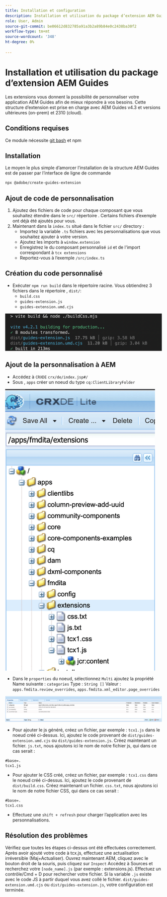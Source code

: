 ```yaml
---
title: Installation et configuration
description: Installation et utilisation du package d’extension AEM Guides
role: User, Admin
source-git-commit: be06612d832785a91a3b2a89b84e0c2438ba30f2
workflow-type: tm+mt
source-wordcount: '348'
ht-degree: 0%

---
```



# Installation et utilisation du package d’extension AEM Guides

Les extensions vous donnent la possibilité de personnaliser votre application AEM Guides afin de mieux répondre à vos besoins. Cette structure d’extension est prise en charge avec AEM Guides v4.3 et versions ultérieures (on-prem) et 2310 (cloud).

## Conditions requises

Ce module nécessite [git bash](https://github.com/git-guides/install-git) et npm

## Installation

Le moyen le plus simple d’amorcer l’installation de la structure AEM Guides est de passer par l’interface de ligne de commande

```bash
npx @adobe/create-guides-extension
```

## Ajout de code de personnalisation

1. Ajoutez des fichiers de code pour chaque composant que vous souhaitez étendre dans le `src/` répertoire . Certains fichiers d’exemple ont déjà été ajoutés pour vous.
2. Maintenant dans la `index.ts` situé dans le fichier `src/` directory :
   - Importez la variable `.ts` fichiers avec les personnalisations que vous souhaitez ajouter à votre version.
   - Ajoutez les imports à `window.extension`
   - Enregistrez le du composant personnalisé `id` et de l&#39;import correspondant à `tcx extensions`
   - Reportez-vous à l’exemple `/src/index.ts`

## Création du code personnalisé

- Exécuter `npm run build` dans le répertoire racine. Vous obtiendrez 3 fichiers dans le répertoire , `dist/`:
   - `build.css`
   - `guides-extension.js`
   - `guides-extension.umd.cjs`

![Sortie de build](./../imgs/build_output.png)

## Ajout de la personnalisation à AEM

- Accédez à `CRXDE` `crx/de/index.jsp#/`
- Sous , `apps` créer un noeud du type `cq:ClientLibraryFolder`

![Structure du dossier](./../imgs/crxde_folder_structure.png)

- Dans le `properties` du noeud, sélectionnez `Multi` ajoutez la propriété Name suivante : `categories`
Type : `String []`
Valeur : `apps.fmdita.review_overrides`, `apps.fmdita.xml_editor.page_overrides`

![Propriétés du dossier](./../imgs/crxde_folder_properties.png)

- Pour ajouter le js généré, créez un fichier, par exemple : `tcx1.js` dans le noeud créé ci-dessus. Ici, ajoutez le code provenant de `dist/guides-extension.umd.cjs` ou `dist/guides-extension.js`. Créez maintenant un fichier. `js.txt`, nous ajoutons ici le nom de notre fichier js, qui dans ce cas serait :

```t
#base=.
tcx1.js
```

- Pour ajouter le CSS créé, créez un fichier, par exemple : `tcx1.css` dans le noeud créé ci-dessus. Ici, ajoutez le code provenant de `dist/build.css`. Créez maintenant un fichier. `css.txt`, nous ajoutons ici le nom de notre fichier CSS, qui dans ce cas serait :

```t
#base=.
tcx1.css
```

- Effectuez une `shift + refresh` pour charger l’application avec les personnalisations.

## Résolution des problèmes

Vérifiez que toutes les étapes ci-dessus ont été effectuées correctement.
Après avoir ajouté votre code à tcx.js, effectuez une actualisation irréversible (Maj+Actualiser).
Ouvrez maintenant AEM, cliquez avec le bouton droit de la souris, puis cliquez sur `Inspect`
Accédez à Sources et recherchez votre `[node_name].js` (par exemple : extensions.js). Effectuez un contrôle/Cmd + D pour rechercher votre fichier. Si la variable `.js` existe avec le code JS à partir duquel vous avez collé le fichier. `dist/guides-extension.umd.cjs` ou `dist/guides-extension.js`, votre configuration est terminée.
